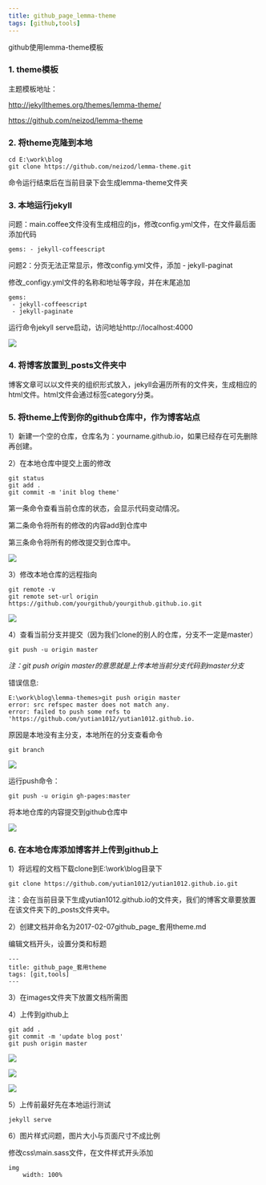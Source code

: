 ```yaml
---
title: github_page_lemma-theme
tags: [github,tools]
---
```


github使用lemma-theme模板

### 1. theme模板

主题模板地址：

http://jekyllthemes.org/themes/lemma-theme/

https://github.com/neizod/lemma-theme

### 2. 将theme克隆到本地
```
cd E:\work\blog
git clone https://github.com/neizod/lemma-theme.git
```
命令运行结束后在当前目录下会生成lemma-theme文件夹

### 3. 本地运行jekyll
问题：main.coffee文件没有生成相应的js，修改config.yml文件，在文件最后面添加代码
```
gems: - jekyll-coffeescript
```
问题2：分页无法正常显示，修改config.yml文件，添加 - jekyll-paginat

修改_configy.yml文件的名称和地址等字段，并在末尾追加
```
gems:
 - jekyll-coffeescript
 - jekyll-paginate
```
运行命令jekyll serve启动，访问地址http://localhost:4000

![](/images/tools/github/lemma-themeclone.png)

### 4. 将博客放置到_posts文件夹中
博客文章可以以文件夹的组织形式放入，jekyll会遍历所有的文件夹，生成相应的html文件。html文件会通过标签category分类。

### 5. 将theme上传到你的github仓库中，作为博客站点
1）新建一个空的仓库，仓库名为：yourname.github.io，如果已经存在可先删除再创建。

2）在本地仓库中提交上面的修改
```
git status
git add .
git commit -m 'init blog theme'
```
第一条命令查看当前仓库的状态，会显示代码变动情况。

第二条命令将所有的修改的内容add到仓库中

第三条命令将所有的修改提交到仓库中。

![](/images/tools/github/gitadd.png)

3）修改本地仓库的远程指向
```
git remote -v
git remote set-url origin https://github.com/yourgithub/yourgithub.github.io.git
```

![](/images/tools/github/gitremote.png)

4）查看当前分支并提交（因为我们clone的别人的仓库，分支不一定是master）
```
git push -u origin master
```
*注：git push origin master的意思就是上传本地当前分支代码到master分支*

错误信息:
```
E:\work\blog\lemma-themes>git push origin master
error: src refspec master does not match any.
error: failed to push some refs to 'https://github.com/yutian1012/yutian1012.github.io.
```
原因是本地没有主分支，本地所在的分支查看命令
```
git branch
```

![](/images/tools/github/gitbranch.png)

运行push命令：
```
git push -u origin gh-pages:master
```
将本地仓库的内容提交到github仓库中

![](/images/tools/github/gitpush.png)

### 6. 在本地仓库添加博客并上传到github上
1）将远程的文档下载clone到E:\work\blog目录下
```
git clone https://github.com/yutian1012/yutian1012.github.io.git
```
注：会在当前目录下生成yutian1012.github.io的文件夹，我们的博客文章要放置在该文件夹下的_posts文件夹中。

2）创建文档并命名为2017-02-07github_page_套用theme.md

编辑文档开头，设置分类和标题
```
---
title: github_page_套用theme
tags: [git,tools]
---
```

3）在images文件夹下放置文档所需图

4）上传到github上
```
git add .
git commit -m 'update blog post'
git push origin master
```
![](/images/tools/github/gitaddblog.png)

![](/images/tools/github/gitcommitblog.png)

![](/images/tools/github/gitpushblog.png)

5）上传前最好先在本地运行测试
```
jekyll serve
```

6）图片样式问题，图片大小与页面尺寸不成比例

修改css\main.sass文件，在文件样式开头添加
```
img 
    width: 100%
```